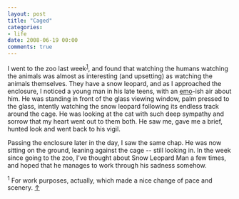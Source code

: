 ```yaml
---
layout: post
title: "Caged"
categories:
- life
date: 2008-06-19 00:00
comments: true
---
```


<p>I went to the zoo last week<sup id="r1-190608"><a href="#f1-190608">1</a></sup>, and found that watching the humans watching the animals was almost as interesting (and upsetting) as watching the animals themselves. They have a snow leopard, and as I approached the enclosure, I noticed a young man in his late teens, with an <a href="http://en.wikipedia.org/wiki/Emo">emo</a>-ish air about him. He was standing in front of the glass viewing window, palm pressed to the glass, intently watching the snow leopard following its endless track around the cage. He was looking at the cat with such deep sympathy and sorrow that my heart went out to them both. He saw me, gave me a brief, hunted look and went back to his vigil.</p>

<p>Passing the enclosure later in the day, I saw the same chap. He was now sitting on the ground, leaning against the cage -- still looking in. In the week since going to the zoo, I've thought about Snow Leopard Man a few times, and hoped that he manages to work through his sadness somehow.</p>

<p><sup id="f1-190608">1</sup> For work purposes, actually, which made a nice change of pace and scenery. <a href="#r1-190608">&uarr;</a></p>


